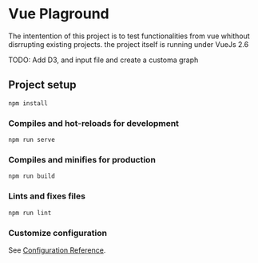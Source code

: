# Vue Plaground

The intentention of this project is to test functionalities from vue whithout disrrupting existing projects. the project itself is running under VueJs 2.6

TODO: Add D3, and input file and create a customa graph

## Project setup
```
npm install
```

### Compiles and hot-reloads for development
```
npm run serve
```

### Compiles and minifies for production
```
npm run build
```

### Lints and fixes files
```
npm run lint
```

### Customize configuration
See [Configuration Reference](https://cli.vuejs.org/config/).
